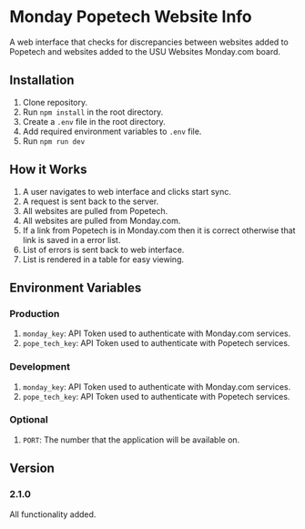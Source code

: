 # Monday Popetech Website Info

A web interface that checks for discrepancies between websites added to Popetech and websites added to the USU Websites Monday.com board.

## Installation

1. Clone repository.
2. Run `npm install` in the root directory.
3. Create a `.env` file in the root directory.
4. Add required environment variables to `.env` file.
5. Run `npm run dev`

## How it Works

1. A user navigates to web interface and clicks start sync.
2. A request is sent back to the server.
3. All websites are pulled from Popetech.
4. All websites are pulled from Monday.com.
5. If a link from Popetech is in Monday.com then it is correct otherwise that link is saved in a error list.
6. List of errors is sent back to web interface.
7. List is rendered in a table for easy viewing.

## Environment Variables

### Production

1. `monday_key`: API Token used to authenticate with Monday.com services.
2. `pope_tech_key`: API Token used to authenticate with Popetech services.

### Development

1. `monday_key`: API Token used to authenticate with Monday.com services.
2. `pope_tech_key`: API Token used to authenticate with Popetech services.

### Optional

1. `PORT`: The number that the application will be available on.

## Version

### 2.1.0

All functionality added.
